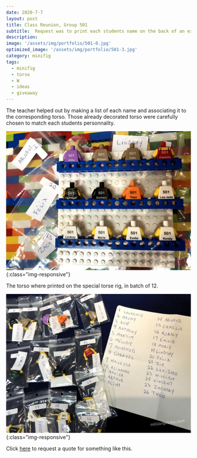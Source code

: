 ```yaml
---
date: 2020-7-7
layout: post
title: Class Reunion, Group 501
subtitle:  Request was to print each students name on the back of an existing torso.
description: 
image: '/assets/img/portfolio/501-0.jpg'
optimized_image: '/assets/img/portfolio/501-3.jpg'
category: minifig
tags:
  - minifig
  - torso
  - W
  - ideas
  - giveaway
---
```


The teacher helped out by making a list of each name and associating it to the corresponding torso.  Those already decorated torso were carefully chosen to match each students personnality.   


![other view](/assets/img/portfolio/501-1.jpg){:class="img-responsive"}

The torso where printed on the special torse rig, in batch of 12.

![other view](/assets/img/portfolio/501-3.jpg){:class="img-responsive"}


Click [here](https://millionprints.com/contact/) to request a quote for something like this.